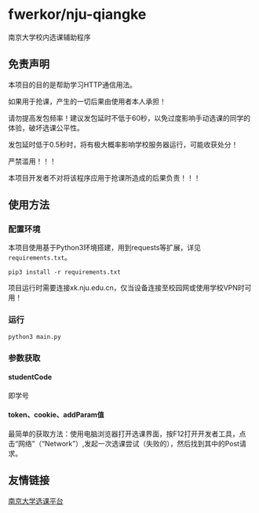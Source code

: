 # fwerkor/nju-qiangke
南京大学校内选课辅助程序

## 免责声明
本项目的目的是帮助学习HTTP通信用法。

如果用于抢课，产生的一切后果由使用者本人承担！

请勿提高发包频率！建议发包延时不低于60秒，以免过度影响手动选课的同学的体验，破坏选课公平性。

发包延时低于0.5秒时，将有极大概率影响学校服务器运行，可能收获处分！

严禁滥用！！！

本项目开发者不对将该程序应用于抢课所造成的后果负责！！！

## 使用方法

### 配置环境

本项目使用基于Python3环境搭建，用到requests等扩展，详见`requirements.txt`。

```shell
pip3 install -r requirements.txt
```

项目运行时需要连接xk.nju.edu.cn，仅当设备连接至校园网或使用学校VPN时可用！

### 运行

```shell
python3 main.py
```

### 参数获取

#### studentCode
即学号

#### token、cookie、addParam值
最简单的获取方法：使用电脑浏览器打开选课界面，按F12打开开发者工具，点击“网络”（“Network”）,发起一次选课尝试（失败的），然后找到其中的Post请求。

## 友情链接
[南京大学选课平台](https://xk.nju.edu.cn)
